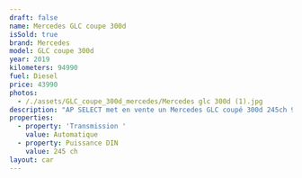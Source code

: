 ```yaml
---
draft: false
name: Mercedes GLC coupe 300d
isSold: true
brand: Mercedes
model: GLC coupe 300d
year: 2019
kilometers: 94990
fuel: Diesel
price: 43990
photos:
  - /./assets/GLC_coupe_300d_mercedes/Mercedes glc 300d (1).jpg
description: "AP SELECT met en vente un Mercedes GLC coupé 300d 245ch 9G Tronic 4Matic AMG Line du 12/2019 avec 94900km.\n\nCouleur blanc metallic, intérieur cuir / alcantara AMG, intérieur frêne.\n\nVéhicule origine France \U0001F1EB\U0001F1F7\n\nGarantie Mercedes Certified jusqu’au 09/2025\n\nSuivi et historique full Mercedes.\nPneus et freins récents.\n\nÉquipements et options :\n- Boîte 9G Tronic plus\n- Pack AMG Line intérieur / extérieur\n- Toit ouvrant électrique\n- Calandre diamant\n- Pack éclairage intérieur 64 couleurs\n- Jantes 20\" AMG black polies\n- AMG drive select\n- Feux avant full LED Multibeam\n- Intérieur finition frêne\n- Pack Hifi BURMESTER\n- MBUX\n- Ecran tactile 8’\n- Apple car play\n- Système de navigation NAVI +\n- Caméra de recul 360\n- Radar avant / arrière\n- Pack assistant conducteur +\n- Système d'alerte d'angles-morts\n- Intérieur Cuir entendu ARTICO\n- Soft Close Door System Keyless\n- Réglage électrique de la colonne de direction\n- Sièges électrique à mémoire\n- Sièges chauffants\n- Pédaliers sport en inox\n- Régulateur de vitesse adaptatif\n- Affichage multifonctions plus\n- Climatisation\n- Éclairage et essuie-glaces automatique\n- Rétroviseurs électriques et chauffants\n- Rétroviseurs int / ext Electrochrome\n- Éclairage d’ambiance\n- Marche pied aluminium rétro éclairé\n- Ouverture / fermeture Coffre électrique\n- Attelage électrique\n\nDisponible et visible sur RDV pour acheteur sérieux.\n\nPossibilité d'une garantie 3, 6 ou 12 mois en supplément.\n\nRéalisation des démarches d'immatriculation.\n\nAP SELECT c'est des solutions de courtage et conciergerie sur mesure pour profiter librement de sa passion et de son patrimoine.\n\nPrenez le volant, AP SELECT s'occupe du reste."
properties:
  - property: 'Transmission '
    value: Automatique
  - property: Puissance DIN
    value: 245 ch
layout: car
---
```


